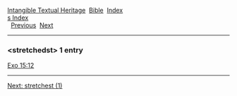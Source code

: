 [Intangible Textual Heritage](../../index)  [Bible](../index) 
[Index](index)   
[s Index](_s_)  
  [Previous](c11010)  [Next](c11012) 

------------------------------------------------------------------------

### &lt;stretchedst&gt; 1 entry

[Exo 15:12](../kjv/exo015.htm#012)  

------------------------------------------------------------------------

[Next: stretchest (1)](c11012)
